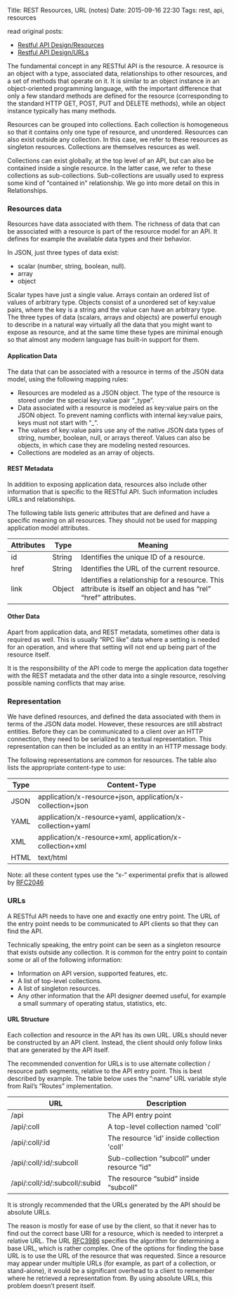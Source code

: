 Title: REST Resources, URL (notes)
Date: 2015-09-16 22:30
Tags: rest, api, resources

read original posts:

- [Restful API Design/Resources](https://restful-api-design.readthedocs.org/en/latest/resources.html)
- [Restful API Design/URLs](https://restful-api-design.readthedocs.org/en/latest/urls.html)

The fundamental concept in any RESTful API is the resource. A resource is an object with a type, associated data, relationships to other resources, and a set of methods that operate on it. It is similar to an object instance in an object-oriented programming language, with the important difference that only a few standard methods are defined for the resource (corresponding to the standard HTTP GET, POST, PUT and DELETE methods), while an object instance typically has many methods.

Resources can be grouped into collections. Each collection is homogeneous so that it contains only one type of resource, and unordered. Resources can also exist outside any collection. In this case, we refer to these resources as singleton resources. Collections are themselves resources as well.

Collections can exist globally, at the top level of an API, but can also be contained inside a single resource. In the latter case, we refer to these collections as sub-collections. Sub-collections are usually used to express some kind of “contained in” relationship. We go into more detail on this in Relationships.

### Resources data

Resources have data associated with them. The richness of data that can be associated with a resource is part of the resource model for an API. It defines for example the available data types and their behavior.

In JSON, just three types of data exist:

- scalar (number, string, boolean, null).
- array
- object

Scalar types have just a single value. Arrays contain an ordered list of values of arbitrary type. Objects consist of a unordered set of key:value pairs, where the key is a string and the value can have an arbitrary type. The three types of data (scalars, arrays and objects) are powerful enough to describe in a natural way virtually all the data that you might want to expose as resource, and at the same time these types are minimal enough so that almost any modern language has built-in support for them.

#### Application Data

The data that can be associated with a resource in terms of the JSON data model, using the following mapping rules:

- Resources are modeled as a JSON object. The type of the resource is stored under the special key:value pair “_type”.
- Data associated with a resource is modeled as key:value pairs on the JSON object. To prevent naming conflicts with internal key:value pairs, keys must not start with “_”.
- The values of key:value pairs use any of the native JSON data types of string, number, boolean, null, or arrays thereof. Values can also be objects, in which case they are modeling nested resources.
- Collections are modeled as an array of objects.

#### REST Metadata

In addition to exposing application data, resources also include other information that is specific to the RESTful API. Such information includes URLs and relationships.

The following table lists generic attributes that are defined and have a specific meaning on all resources. They should not be used for mapping application model attributes.

| Attributes    | Type      | Meaning
| --------------| --------- | -------------
| id            | String    | Identifies the unique ID of a resource.
| href          | String    | Identifies the URL of the current resource.
| link          | Object    | Identifies a relationship for a resource. This attribute is itself an object and has “rel” “href” attributes.



#### Other Data

Apart from application data, and REST metadata, sometimes other data is required as well. This is usually “RPC like” data where a setting is needed for an operation, and where that setting will not end up being part of the resource itself.

It is the responsibility of the API code to merge the application data together with the REST metadata and the other data into a single resource, resolving possible naming conflicts that may arise.


### Representation

We have defined resources, and defined the data associated with them in terms of the JSON data model. However, these resources are still abstract entities. Before they can be communicated to a client over an HTTP connection, they need to be serialized to a textual representation. This representation can then be included as an entity in an HTTP message body.

The following representations are common for resources. The table also lists the appropriate content-type to use:

| Type          | Content-Type
| ------------- | ----------------
| JSON          | application/x-resource+json, application/x-collection+json
| YAML          | application/x-resource+yaml, application/x-collection+yaml
| XML           | application/x-resource+xml, application/x-collection+xml
| HTML          | text/html

Note: all these content types use the “x-” experimental prefix that is allowed by [RFC2046](http://www.ietf.org/rfc/rfc2046.txt)


### URLs

A RESTful API needs to have one and exactly one entry point. The URL of the entry point needs to be communicated to API clients so that they can find the API.

Technically speaking, the entry point can be seen as a singleton resource that exists outside any collection. It is common for the entry point to contain some or all of the following information:

- Information on API version, supported features, etc.
- A list of top-level collections.
- A list of singleton resources.
- Any other information that the API designer deemed useful, for example a small summary of operating status, statistics, etc.

#### URL Structure

Each collection and resource in the API has its own URL. URLs should never be constructed by an API client. Instead, the client should only follow links that are generated by the API itself.

The recommended convention for URLs is to use alternate collection / resource path segments, relative to the API entry point. This is best described by example. The table below uses the ”:name” URL variable style from Rail’s “Routes” implementation.

| URL                               | Description
| --------------------------------- | ------------------
| /api                              | The API entry point
| /api/:coll                        | A top-level collection named 'coll'
| /api/:coll/:id                    | The resource 'id' inside collection 'coll'
| /api/:coll/:id/:subcoll           | Sub-collection “subcoll” under resource “id”
| /api/:coll/:id/:subcoll/:subid    | The resource “subid” inside “subcoll”

It is strongly recommended that the URLs generated by the API should be absolute URLs.

The reason is mostly for ease of use by the client, so that it never has to find out the correct base URI for a resource, which is needed to interpret a relative URL. The URL [RFC3986](http://tools.ietf.org/html/rfc3986#section-5.1) specifies the algorithm for determining a base URL, which is rather complex. One of the options for finding the base URL is to use the URL of the resource that was requested. Since a resource may appear under multiple URLs (for example, as part of a collection, or stand-alone), it would be a significant overhead to a client to remember where he retrieved a representation from. By using absolute URLs, this problem doesn’t present itself.



